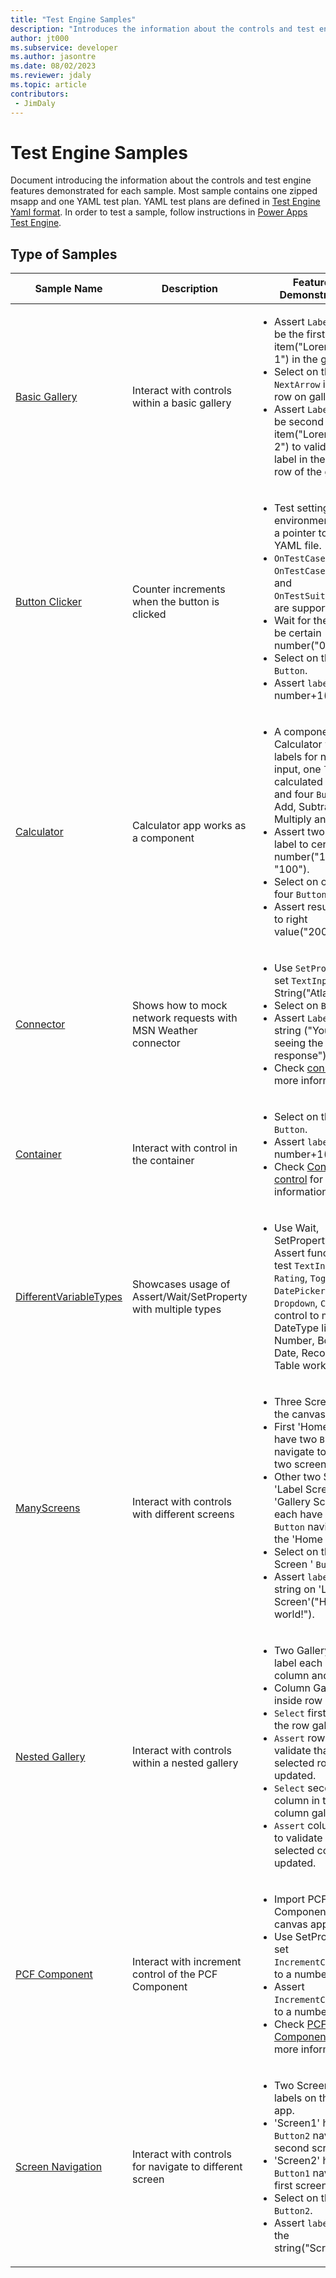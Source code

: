 ```yaml
---
title: "Test Engine Samples"
description: "Introduces the information about the controls and test engine features demonstrated for each sample."
author: jt000
ms.subservice: developer
ms.author: jasontre
ms.date: 08/02/2023
ms.reviewer: jdaly
ms.topic: article
contributors:
 - JimDaly
---
```

# Test Engine Samples

Document introducing the information about the controls and test engine features demonstrated for each sample. Most sample contains one zipped msapp and one YAML test plan. YAML test plans are defined in [Test Engine Yaml format](yaml.md). In order to test a sample, follow instructions in [Power Apps Test Engine](overview.md).

## Type of Samples


| Sample Name|Description |  Features Demonstrated |
|---|---|---|
| [Basic Gallery](https://github.com/microsoft/PowerApps-TestEngine/tree/main/samples/basicgallery) | Interact with controls within a basic gallery | <ul><li>Assert `Label` Text to be the first item("Lorem ipsum 1") in the gallery. </li><li>Select on the `NextArrow` in first row on gallery. </li><li>Assert `Label` Text to be second item("Lorem ipsum 2") to validate the label in the second row of the gallery.|
|[Button Clicker](https://github.com/microsoft/PowerApps-TestEngine/tree/main/samples/buttonclicker) | Counter increments when the button is clicked | <ul><li>Test settings and environment can be a pointer to another YAML file. </li><li>`OnTestCaseStart`, `OnTestCaseComplete`, and `OnTestSuiteComplete` are supported.  </li><li>Wait for the `label`to be certain number("0"). </li><li>Select on the `Button`. </li><li>Assert `label` to be number+1("1").
| [Calculator](https://github.com/microsoft/PowerApps-TestEngine/tree/main/samples/calculator) |  Calculator app works as a component |<ul><li>A component for Calculator with two labels for number input, one `lable` for calculated result and four `Button` for Add, Subtract, Multiply and Divide. </li><li>Assert two input label to certain number("100", "100"). </li><li>Select on one of four `Button`(Add). </li><li>Assert result `Label` to right value("200").
| [Connector](https://github.com/microsoft/PowerApps-TestEngine/tree/main/samples/connector) | Shows how to mock network requests with MSN Weather connector | <ul><li>Use `SetProperty` to set `TextInput` to a String("Atlanta"). </li><li>Select on `Button`. </li><li>Assert `Label` to a string ("You're seeing the mock response"). </li><li>Check [connector](/connectors/connector-reference/connector-reference-powerapps-connectors) for more information.
| [Container](https://github.com/microsoft/PowerApps-TestEngine/tree/main/samples/containers) | Interact with control in the container |<ul><li>Select on the `Button`. </li><li>Assert `label` to be number+1("1"). </li><li>Check [Container control](/power-apps/maker/canvas-apps/controls/control-container) for more information.
 |[DifferentVariableTypes](https://github.com/microsoft/PowerApps-TestEngine/tree/main/samples/differentvariabletypes) | Showcases usage of Assert/Wait/SetProperty with multiple types |<ul><li>Use Wait, SetProperty, and Assert function to test `TextInput`, `Rating`, `Toggle`, `DatePicker`, `Dropdown`, `ComboBox` control to make sure DateType like String, Number, Boolean, Date, Record, and Table works.
 |[ManyScreens](https://github.com/microsoft/PowerApps-TestEngine/tree/main/samples/manyscreens) | Interact with controls with different screens |<ul><li>Three Screens on the canvas app. </li><li>First 'Home Screen' have two `Button` navigate to other two screens. </li><li>Other two Screens 'Label Screen' and 'Gallery Screen' each have one `Button` navigate to the 'Home Screen'. </li><li>Select on the 'Label Screen ' `Button`. </li><li>Assert `label1` to be string on 'Label Screen'("Hello world!").
 |[Nested Gallery](https://github.com/microsoft/PowerApps-TestEngine/tree/main/samples/nestedgallery)| Interact with controls within a nested gallery |<ul><li>Two Gallery and two label each with column and row. </li><li>Column Gallery inside row Gallery.  </li><li>`Select` first row in the row gallery. </li><li>`Assert` row `Label` to validate that the selected row is updated. </li><li>`Select` second column in the column gallery. </li><li>`Assert` column `Label` to validate that the selected column is updated. 
 |[PCF Component](https://github.com/microsoft/PowerApps-TestEngine/tree/main/samples/pcfcomponent) | Interact with increment control of the PCF Component |<ul><li>Import PCF Component in the canvas app. </li><li>Use SetProperty to set `IncrementControl1` to a number(10). </li><li>Assert `IncrementControl1` to a number (10). </li><li>Check [PCF Component](/power-apps/developer/component-framework/overview) for more information.
 |[Screen Navigation](https://github.com/microsoft/PowerApps-TestEngine/tree/main/samples/screennavigation) | Interact with controls for navigate to different screen |<ul><li>Two Screens and labels on the canvas app. </li><li>'Screen1' have `Button2` navigate to second screen. </li><li>'Screen2' have `Button1` navigate to first screen. </li><li>Select on the `Button2`. </li><li>Assert `label2` to be the string("Screen2").
